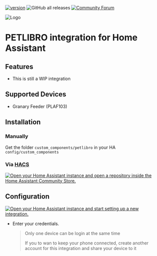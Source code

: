 [![version](https://img.shields.io/github/manifest-json/v/flifloo/ha_petlibro?filename=custom_components%2Fpetlibro%2Fmanifest.json&color=slateblue)](https://github.com/flifloo/ha_petlibro/releases/latest)
![GitHub all releases](https://img.shields.io/github/downloads/flifloo/ha_petlibro/total)
[![Community Forum](https://img.shields.io/static/v1.svg?label=Community&message=Forum&color=41bdf5&logo=HomeAssistant&logoColor=white)](https://community.home-assistant.io/t/petlibro-cloud-integration-non-tuya-wip/759978)

![Logo](https://raw.githubusercontent.com/flifloo/ha_petlibro/master/docs/media/logo.png)

# PETLIBRO integration for Home Assistant

## Features

* This is still a WIP integration


## Supported Devices

* Granary Feeder (PLAF103)

## Installation

### Manually

Get the folder `custom_components/petlibro` in your HA `config/custom_components`


### Via [HACS](https://hacs.xyz/)
<a href="https://my.home-assistant.io/redirect/hacs_repository/?owner=flifloo&repository=ha_petlibro&category=integration" target="_blank"><img src="https://my.home-assistant.io/badges/hacs_repository.svg" alt="Open your Home Assistant instance and open a repository inside the Home Assistant Community Store." /></a>

## Configuration
<a href="https://my.home-assistant.io/redirect/config_flow_start/?domain=petlibro" target="_blank"><img src="https://my.home-assistant.io/badges/config_flow_start.svg" alt="Open your Home Assistant instance and start setting up a new integration." /></a>

- Enter your credentials.
  > Only one device can be login at the same time
  >
  > If you to wan to keep your phone connected, create another account for this integration and share your device to it